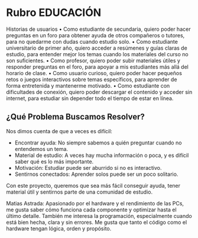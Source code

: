 # Rubro EDUCACIÓN

Historias de usuarios
•	Como estudiante de secundaria, quiero poder hacer preguntas en un foro para obtener ayuda de otros compañeros o tutores, para no quedarme con dudas cuando estudio solo.
•	Como estudiante universitario de primer año, quiero acceder a resúmenes y guías claras de estudio, para entender mejor los temas cuando los materiales del curso no son suficientes.
•	Como profesor, quiero poder subir materiales útiles y responder preguntas en el foro, para apoyar a mis estudiantes más allá del horario de clase.
•	Como usuario curioso, quiero poder hacer pequeños retos o juegos interactivos sobre temas específicos, para aprender de forma entretenida y mantenerme motivado.
• 	Como estudiante con dificultades de conexión, quiero poder descargar el contenido y acceder sin internet, para estudiar sin depender todo el tiempo de estar en línea.


## ¿Qué Problema Buscamos Resolver?
Nos dimos cuenta de que a veces es difícil:
* Encontrar ayuda: No siempre sabemos a quién preguntar cuando no entendemos un tema.
* Material de estudio: A veces hay mucha información o poca, y es difícil saber qué es lo más importante.
* Motivación: Estudiar puede ser aburrido si no es interactivo.
* Sentirnos conectados: Aprender solos puede ser un poco solitario. 

Con este proyecto, queremos que sea más fácil conseguir ayuda, tener material útil y sentirnos parte de una comunidad de estudio.

Matias Astrada: Apasionado por el hardware y el rendimiento de las PCs, me gusta saber cómo funciona cada componente y optimizar hasta el último detalle. También me interesa la programación, especialmente cuando está bien hecha, clara y sin errores. Me gusta que tanto el código como el hardware tengan lógica, orden y propósito.



